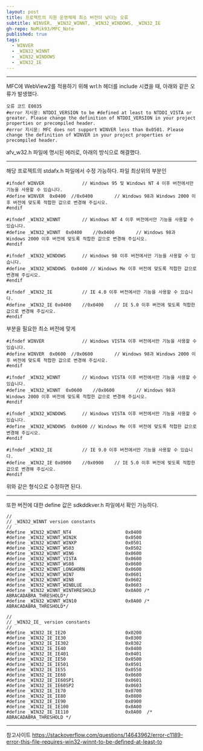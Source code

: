 ```yaml
---
layout: post
title: 프로젝트의 지원 운영체제 최소 버전이 낮다는 오류
subtitle: WINVER, _WIN32_WINNT, _WIN32_WINDOWS, _WIN32_IE
gh-repo: NoMik93/MFC_Note
published: true
tags:
  - WINVER
  - _WIN32_WINNT
  - _WIN32_WINDOWS
  - _WIN32_IE
---
```


***
MFC에 WebView2를 적용하기 위해 wrl.h 헤더를 include 시켰을 때,
아래와 같은 오류가 발생했다.

    오류 코드 E0035   
    #error 지시문: NTDDI_VERSION to be #defined at least to NTDDI_VISTA or greater. Please change the definition of NTDDI_VERSION in your project properties or precompiled header.   
    #error 지시문: MFC does not support WINVER less than 0x0501. Please change the definition of WINVER in your project properties or precompiled header.

afv_w32.h 파일에 명시된 에러로, 아래의 방식으로 해결했다.

***

해당 프로젝트의 stdafx.h 파일에서 수정 가능하다.
파일 최상위의 부분인

    #ifndef WINVER				// Windows 95 및 Windows NT 4 이후 버전에서만 기능을 사용할 수 있습니다.
    #define WINVER  0x0400	//0x0400		// Windows 98과 Windows 2000 이후 버전에 맞도록 적합한 값으로 변경해 주십시오.
    #endif

    #ifndef _WIN32_WINNT		// Windows NT 4 이후 버전에서만 기능을 사용할 수 있습니다.
    #define _WIN32_WINNT  0x0400	//0x0400		// Windows 98과 Windows 2000 이후 버전에 맞도록 적합한 값으로 변경해 주십시오.
    #endif						

    #ifndef _WIN32_WINDOWS		// Windows 98 이후 버전에서만 기능을 사용할 수 있습니다.
    #define _WIN32_WINDOWS  0x0400 // Windows Me 이후 버전에 맞도록 적합한 값으로 변경해 주십시오.
    #endif

    #ifndef _WIN32_IE			// IE 4.0 이후 버전에서만 기능을 사용할 수 있습니다.
    #define _WIN32_IE 0x0400	//0x0400	// IE 5.0 이후 버전에 맞도록 적합한 값으로 변경해 주십시오.
    #endif

부분을 필요한 최소 버전에 맞게

    #ifndef WINVER				// Windows VISTA 이후 버전에서만 기능을 사용할 수 있습니다.
    #define WINVER  0x0600	//0x0600		// Windows 98과 Windows 2000 이후 버전에 맞도록 적합한 값으로 변경해 주십시오.
    #endif

    #ifndef _WIN32_WINNT		// Windows VISTA 이후 버전에서만 기능을 사용할 수 있습니다.
    #define _WIN32_WINNT  0x0600	//0x0600		// Windows 98과 Windows 2000 이후 버전에 맞도록 적합한 값으로 변경해 주십시오.
    #endif						

    #ifndef _WIN32_WINDOWS		// Windows VISTA 이후 버전에서만 기능을 사용할 수 있습니다.
    #define _WIN32_WINDOWS  0x0600 // Windows Me 이후 버전에 맞도록 적합한 값으로 변경해 주십시오.
    #endif

    #ifndef _WIN32_IE			// IE 9.0 이후 버전에서만 기능을 사용할 수 있습니다.
    #define _WIN32_IE 0x0900	//0x0900	// IE 5.0 이후 버전에 맞도록 적합한 값으로 변경해 주십시오.
    #endif

위와 같은 형식으로 수정하면 된다.

***

또한 버전에 대한 define 값은 sdkddkver.h 파일에서 확인 가능하다.

    //
    // _WIN32_WINNT version constants
    //
    #define _WIN32_WINNT_NT4                    0x0400
    #define _WIN32_WINNT_WIN2K                  0x0500 
    #define _WIN32_WINNT_WINXP                  0x0501
    #define _WIN32_WINNT_WS03                   0x0502
    #define _WIN32_WINNT_WIN6                   0x0600
    #define _WIN32_WINNT_VISTA                  0x0600
    #define _WIN32_WINNT_WS08                   0x0600
    #define _WIN32_WINNT_LONGHORN               0x0600
    #define _WIN32_WINNT_WIN7                   0x0601
    #define _WIN32_WINNT_WIN8                   0x0602
    #define _WIN32_WINNT_WINBLUE                0x0603
    #define _WIN32_WINNT_WINTHRESHOLD           0x0A00 /* ABRACADABRA_THRESHOLD*/
    #define _WIN32_WINNT_WIN10                  0x0A00 /* ABRACADABRA_THRESHOLD*/

    //
    // _WIN32_IE_ version constants
    //
    #define _WIN32_IE_IE20                      0x0200
    #define _WIN32_IE_IE30                      0x0300
    #define _WIN32_IE_IE302                     0x0302
    #define _WIN32_IE_IE40                      0x0400
    #define _WIN32_IE_IE401                     0x0401
    #define _WIN32_IE_IE50                      0x0500
    #define _WIN32_IE_IE501                     0x0501
    #define _WIN32_IE_IE55                      0x0550
    #define _WIN32_IE_IE60                      0x0600
    #define _WIN32_IE_IE60SP1                   0x0601
    #define _WIN32_IE_IE60SP2                   0x0603
    #define _WIN32_IE_IE70                      0x0700
    #define _WIN32_IE_IE80                      0x0800
    #define _WIN32_IE_IE90                      0x0900
    #define _WIN32_IE_IE100                     0x0A00
    #define _WIN32_IE_IE110                     0x0A00  /* ABRACADABRA_THRESHOLD */
    
***

참고사이트
https://stackoverflow.com/questions/14643962/error-c1189-error-this-file-requires-win32-winnt-to-be-defined-at-least-to
